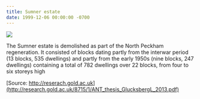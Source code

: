 ```yaml
---
title: Sumner estate
date: 1999-12-06 00:00:00 -0700
---
```


![](http://35percent.org/img/sumnerdemolition.jpg)

The Sumner estate is demolished as part of the North Peckham regeneration. It consisted of blocks dating partly from the interwar period (13 blocks, 535 dwellings) and partly from the early 1950s (nine blocks, 247 dwellings) containing a total of 782 dwellings over 22 blocks, from four to six storeys high

[Source: http://reserach.gold.ac.uk](http://research.gold.ac.uk/8715/1/ANT_thesis_GlucksbergL_2013.pdf)
